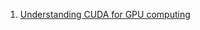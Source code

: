 1. [Understanding CUDA for GPU computing](https://medium.com/@rakeshrajpurohit/understanding-cuda-for-gpu-computing-330fa792ca1c)